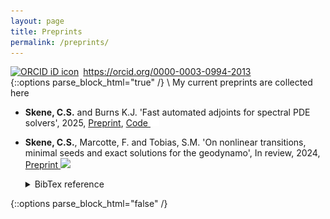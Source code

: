 ```yaml
---
layout: page
title: Preprints
permalink: /preprints/
---
```

<!-- Print orcid id -->
<div itemscope itemtype="https://schema.org/Person"><a itemprop="sameAs" content="https://orcid.org/0000-0003-0994-2013" href="https://orcid.org/0000-0003-0994-2013" target="orcid.widget" rel="me noopener noreferrer" style="vertical-align:top;"><img src="https://orcid.org/sites/default/files/images/orcid_16x16.png" style="width:1em;margin-right:.5em;" alt="ORCID iD icon">https://orcid.org/0000-0003-0994-2013</a></div>
<!-- Collapsible code from https://www.endtoend.ai/tutorial/collapsible-code-blocks/ -->
{::options parse_block_html="true" /}
\
My current preprints are collected here

* **Skene, C.S.** and Burns K.J. 'Fast automated adjoints for spectral PDE solvers', 2025, [Preprint](/assets/preprints/Skene_Burns_adjoints.pdf), [Code <img src="/assets/publications/github-mark-white.png" style="width:1em;">](https://github.com/csskene/dedalus_adjoint_examples)

* **Skene, C.S.**, Marcotte, F. and Tobias, S.M. 'On nonlinear transitions, minimal seeds and exact solutions for the geodynamo', In review, 2024, [Preprint <img src="https://static.arxiv.org/static/browse/0.3.4/images/icons/smileybones-pixel.png" style="width:1em;">](https://arxiv.org/abs/2411.05499)  
    <details><summary markdown="span">BibTex reference</summary>
    ```
   @misc{skene_marcotte_2024,
      title={On nonlinear transitions, minimal seeds and exact solutions for the geodynamo}, 
      author={Skene, Calum S. and Marcotte, Florence and Tobias, Steven M.},
      year={2024},
      eprint={2411.05499},
      archivePrefix={arXiv},
      primaryClass={physics.flu-dyn},
      url={https://arxiv.org/abs/2411.05499}, 
   } 
   ```
   </details>

{::options parse_block_html="false" /}